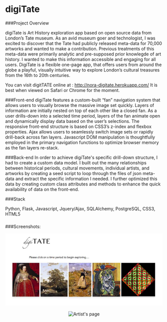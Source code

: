 digiTate
========
###Project Overview

digiTate is  Art History exploration app based on open source data from London’s Tate museum.  As an avid museum goer and technologist, I was excited to discover that the Tate had publicly released meta-data for 70,000 artworks and wanted to make a contribution. Previous treatments of this meta-data were primarily analytic and pre-supposed prior knowlegde of art history. I wanted to make this information accessible and engaging for all users. DigiTate is a flexible one-page app, that offers users from around the globe a playful, visually intuitive way to explore London’s cultural treasures from the 16th to 20th centuries.

You can visit digitTATE online at : http://nora-digitate.herokuapp.com/ It is best when viewed on Safari or Chrome for the moment.

###Front-end
digiTate features a custom-built “fan” navigation system that allows users to visually browse the massive image set quickly.  Layers of information are initially nested on top of each other like a closed fan.  As a user drills-down into a selected time period, layers of the fan animate open and dynamically display data based on the user’s selections.  The responsive front-end structure is based on CSS3’s z-index and flexbox properties.  Ajax allows users to seamlessly switch image sets or rapidly drill-back across fan layers.  Javascript DOM manipulation is thoughtfully employed in the primary navigation functions to optimize browser memory as the fan layers re-stack.

###Back-end
In order to achieve digiTate's specific drill-down structure, I had to create a custom data model.  I built out the many relationships between historical periods, cultural movements, individual artists, and artworks by creating a seed script to loop through the files of json meta-data and extract the specific information I needed.  I further optimized this data by creating custom class attributes and methods to enhance the quick availability of data on the front-end.

###Stack
    
Python, Flask, Javascript, Jquery/Ajax, SQLAlchemy, PostgreSQL, CSS3, HTML5

###

###Screenshots: 
<p align="center">
  <img align="center" src="/screenshots/Github.jpg" alt="Overview layer">
  <br/>
  <br/>
  <img align="center" src="/screenshots/gif/Best_Screencast.gif" alt="Artist's page">
</p>
  





  
